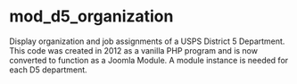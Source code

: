 # mod_d5_organization
 Display organization and job assignments of a USPS District 5 Department.  This code was created in 2012 as a vanilla PHP program and is now converted to function as a Joomla Module.   A module instance is needed for each D5 department.
